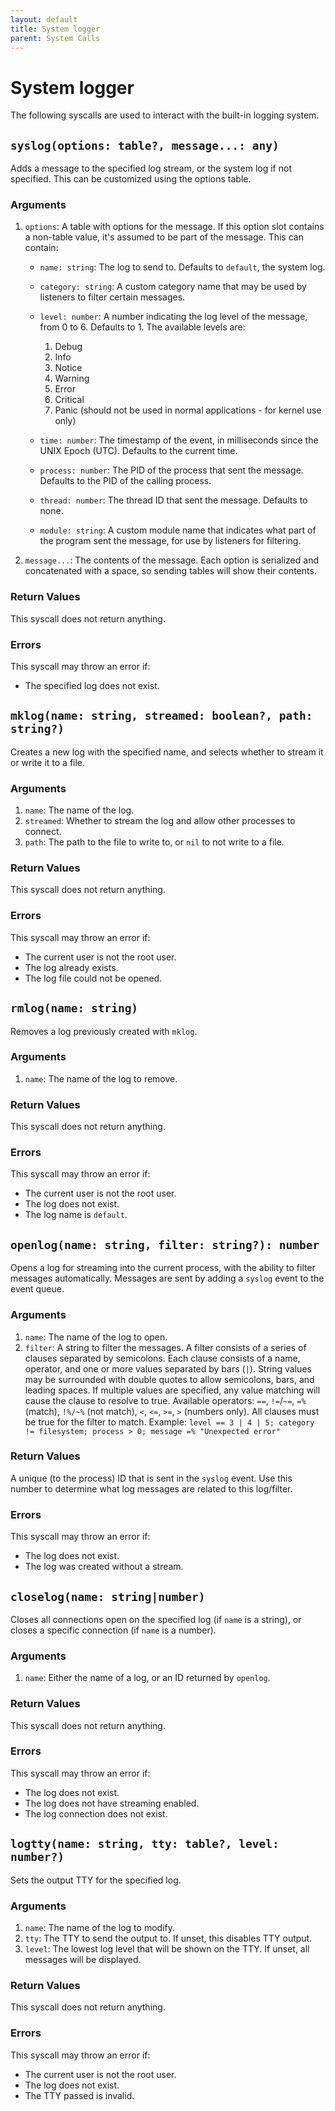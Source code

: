 ```yaml
---
layout: default
title: System logger
parent: System Calls
---
```


# System logger
The following syscalls are used to interact with the built-in logging system.

## `syslog(options: table?, message...: any)`
Adds a message to the specified log stream, or the system log if not specified. This can be customized using the options table.

### Arguments
1. `options`: A table with options for the message. If this option slot contains a non-table value, it's assumed to be part of the message. This can contain:
    * `name: string`: The log to send to. Defaults to `default`, the system log.
    * `category: string`: A custom category name that may be used by listeners to filter certain messages.
    * `level: number`: A number indicating the log level of the message, from 0 to 6. Defaults to 1. The available levels are:
        <ol style="counter-set: sub-counter -1">
        <li>Debug</li>
        <li>Info</li>
        <li>Notice</li>
        <li>Warning</li>
        <li>Error</li>
        <li>Critical</li>
        <li>Panic (should not be used in normal applications - for kernel use only)</li>
        </ol>
        
    * `time: number`: The timestamp of the event, in milliseconds since the UNIX Epoch (UTC). Defaults to the current time.
    * `process: number`: The PID of the process that sent the message. Defaults to the PID of the calling process.
    * `thread: number`: The thread ID that sent the message. Defaults to none.
    * `module: string`: A custom module name that indicates what part of the program sent the message, for use by listeners for filtering.
2. `message...`: The contents of the message. Each option is serialized and concatenated with a space, so sending tables will show their contents.

### Return Values
This syscall does not return anything.

### Errors
This syscall may throw an error if:
* The specified log does not exist.

## `mklog(name: string, streamed: boolean?, path: string?)`
Creates a new log with the specified name, and selects whether to stream it or write it to a file.

### Arguments
1. `name`: The name of the log.
2. `streamed`: Whether to stream the log and allow other processes to connect.
3. `path`: The path to the file to write to, or `nil` to not write to a file.

### Return Values
This syscall does not return anything.

### Errors
This syscall may throw an error if:
* The current user is not the root user.
* The log already exists.
* The log file could not be opened.

## `rmlog(name: string)`
Removes a log previously created with `mklog`.

### Arguments
1. `name`: The name of the log to remove.

### Return Values
This syscall does not return anything.

### Errors
This syscall may throw an error if:
* The current user is not the root user.
* The log does not exist.
* The log name is `default`.

## `openlog(name: string, filter: string?): number`
Opens a log for streaming into the current process, with the ability to filter messages automatically. Messages are sent by adding a `syslog` event to the event queue.

### Arguments
1. `name`: The name of the log to open.
2. `filter`: A string to filter the messages.
    A filter consists of a series of clauses separated by semicolons.
    Each clause consists of a name, operator, and one or more values separated by bars (`|`).
    String values may be surrounded with double quotes to allow semicolons, bars, and leading spaces.
    If multiple values are specified, any value matching will cause the clause to resolve to true.
    Available operators: `==`, `!=`/`~=`, `=%` (match), `!%/~%` (not match), `<`, `<=`, `>=`, `>` (numbers only).
    All clauses must be true for the filter to match.
    Example: `level == 3 | 4 | 5; category != filesystem; process > 0; message =% "Unexpected error"`

### Return Values
A unique (to the process) ID that is sent in the `syslog` event. Use this number to determine what log messages are related to this log/filter.

### Errors
This syscall may throw an error if:
* The log does not exist.
* The log was created without a stream.

## `closelog(name: string|number)`
Closes all connections open on the specified log (if `name` is a string), or closes a specific connection (if `name` is a number).

### Arguments
1. `name`: Either the name of a log, or an ID returned by `openlog`.

### Return Values
This syscall does not return anything.

### Errors
This syscall may throw an error if:
* The log does not exist.
* The log does not have streaming enabled.
* The log connection does not exist.

## `logtty(name: string, tty: table?, level: number?)`
Sets the output TTY for the specified log.

### Arguments
1. `name`: The name of the log to modify.
2. `tty`: The TTY to send the output to. If unset, this disables TTY output.
3. `level`: The lowest log level that will be shown on the TTY. If unset, all messages will be displayed.

### Return Values
This syscall does not return anything.

### Errors
This syscall may throw an error if:
* The current user is not the root user.
* The log does not exist.
* The TTY passed is invalid.